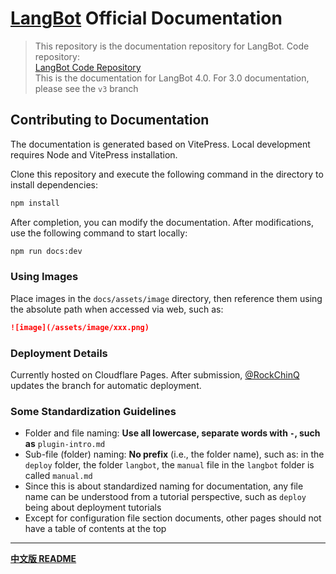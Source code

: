 # [LangBot](https://github.com/langbot-app/LangBot) Official Documentation

> This repository is the documentation repository for LangBot. Code repository:  
> [LangBot Code Repository](https://github.com/langbot-app/LangBot)  
> This is the documentation for LangBot 4.0. For 3.0 documentation, please see the `v3` branch

## Contributing to Documentation

The documentation is generated based on VitePress. Local development requires Node and VitePress installation.

Clone this repository and execute the following command in the directory to install dependencies:

```bash
npm install
```

After completion, you can modify the documentation. After modifications, use the following command to start locally:

```bash
npm run docs:dev
```

### Using Images

Place images in the `docs/assets/image` directory, then reference them using the absolute path when accessed via web, such as:

```markdown
![image](/assets/image/xxx.png)
```

### Deployment Details

Currently hosted on Cloudflare Pages. After submission, [@RockChinQ](https://github.com/RockChinQ) updates the branch for automatic deployment.

### Some Standardization Guidelines

- Folder and file naming: **Use all lowercase, separate words with `-`, such as** `plugin-intro.md`
- Sub-file (folder) naming: **No prefix** (i.e., the folder name), such as: in the `deploy` folder, the folder `langbot`, the `manual` file in the `langbot` folder is called `manual.md`
- Since this is about standardized naming for documentation, any file name can be understood from a tutorial perspective, such as `deploy` being about deployment tutorials
- Except for configuration file section documents, other pages should not have a table of contents at the top

---

**[中文版 README](README.md)** 